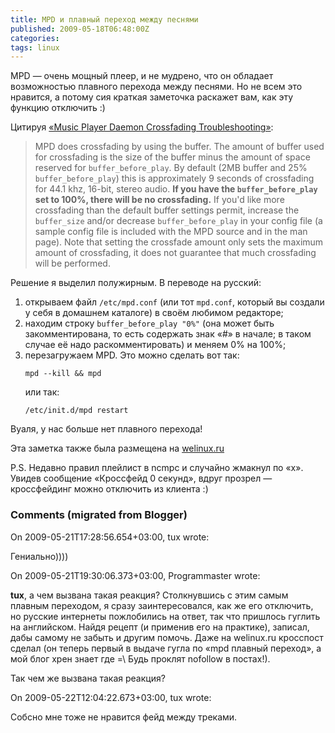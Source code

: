 ```yaml
---
title: MPD и плавный переход между песнями
published: 2009-05-18T06:48:00Z
categories: 
tags: linux
---
```


MPD — очень мощный плеер, и не мудрено, что он обладает возможностью плавного перехода между песнями. Но не всем это нравится, а потому сия краткая заметочка раскажет вам, как эту функцию отключить :)

Цитируя [«Music Player Daemon Crossfading Troubleshooting»](http://mpd.wikia.com/wiki/Music_Player_Daemon_Crossfading_Troubleshooting):

> MPD does crossfading by using the buffer. The amount of buffer used for
> crossfading is the size of the buffer minus the amount of space reserved for
> `buffer_before_play`. By default (2MB buffer and 25% `buffer_before_play`)
> this is approximately 9 seconds of crossfading for 44.1 khz, 16-bit, stereo
> audio. **If you have the `buffer_before_play` set to 100%, there will be no
> crossfading.** If you'd like more crossfading than the default buffer
> settings permit, increase the `buffer_size` and/or decrease
> `buffer_before_play` in your config file (a sample config file is included
> with the MPD source and in the man page). Note that setting the crossfade
> amount only sets the maximum amount of crossfading, it does not guarantee
> that much crossfading will be performed. 

Решение я выделил полужирным. В переводе на русский:<ol><li>открываем файл <code>/etc/mpd.conf</code> (или тот <code>mpd.conf</code>, который вы создали у себя в домашнем каталоге) в своём любимом редакторе;</li><li>находим строку <code>buffer_before_play "0%"</code> (она может быть закомментирована, то есть содержать знак «#» в начале; в таком случае её надо раскомментировать) и меняем 0% на 100%;</li><li>перезагружаем MPD. Это можно сделать вот так:
```
mpd --kill && mpd
```
или так:
```
/etc/init.d/mpd restart
```
</li></ol>Вуаля, у нас больше нет плавного перехода!

Эта заметка также была размещена на <a href="http://welinux.ru/post/811">welinux.ru</a>

P.S. Недавно правил плейлист в ncmpc и случайно жмакнул по «x». Увидев сообщение «Кроссфейд 0 секунд», вдруг прозрел — кроссфейдинг можно отключить из клиента :)

<h3 id='hakyll-convert-comments-title'>Comments (migrated from Blogger)</h3>
<div class='hakyll-convert-comment'>
<p class='hakyll-convert-comment-date'>On 2009-05-21T17:28:56.654+03:00, tux wrote:</p>
<p class='hakyll-convert-comment-body'>
Гениально))))
</p>
</div>

<div class='hakyll-convert-comment'>
<p class='hakyll-convert-comment-date'>On 2009-05-21T19:30:06.373+03:00, Programmaster wrote:</p>
<p class='hakyll-convert-comment-body'>
<B>tux</B>, а чем вызвана такая реакция? Столкнувшись с этим самым плавным переходом, я сразу заинтересовался, как же его отключить, но русские интернеты пожлобились на ответ, так что пришлось гуглить на английском. Найдя рецепт (и применив его на практике), записал, дабы самому не забыть и другим помочь. Даже на welinux.ru кросспост сделал (он теперь первый в выдаче гугла по «mpd плавный переход», а мой блог хрен знает где =\ Будь проклят nofollow в постах!).

Так чем же вызвана такая реакция?
</p>
</div>

<div class='hakyll-convert-comment'>
<p class='hakyll-convert-comment-date'>On 2009-05-22T12:04:22.673+03:00, tux wrote:</p>
<p class='hakyll-convert-comment-body'>
Собсно мне тоже не нравится фейд между треками.
</p>
</div>



